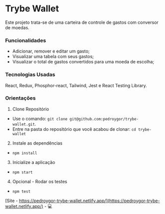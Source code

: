 # Trybe Wallet

Este projeto trata-se de uma carteira de controle de gastos com conversor de moedas.

### Funcionalidades

- Adicionar, remover e editar um gasto;
- Visualizar uma tabela com seus gastos;
- Visualizar o total de gastos convertidos para uma moeda de escolha;

### Tecnologias Usadas

React, Redux, Phosphor-react, Tailwind, Jest e React Testing Library.

### Orientações

1. Clone Repositório

- Use o comando: `git clone git@github.com:pedroygor/trybe-wallet.git`.
- Entre na pasta do repositório que você acabou de clonar: `cd trybe-wallet`

2. Instale as dependências

- `npm install`

3. Inicialize a aplicação

- `npm start`

4. Opcional - Rodar os testes

- `npm test`

[Site - https://pedroygor-trybe-wallet.netlify.app/](https://pedroygor-trybe-wallet.netlify.app/) - :computer:
